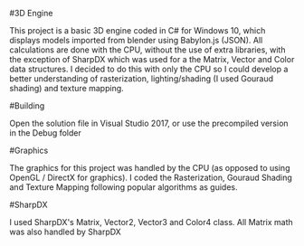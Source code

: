 #3D Engine

This project is a basic 3D engine coded in C# for Windows 10, which displays models imported from blender using Babylon.js (JSON). All calculations are done with the CPU, without the use of extra libraries, with the exception of SharpDX which was used for a the Matrix, Vector and Color data structures. I decided to do this with only the CPU so I could develop a better understanding of rasterization, lighting/shading (I used Gouraud shading) and texture mapping.

#Building

Open the solution file in Visual Studio 2017, or use the precompiled version in the Debug folder 

#Graphics

The graphics for this project was handled by the CPU (as opposed to using OpenGL / DirectX for graphics). I coded the Rasterization, Gouraud Shading and Texture Mapping following popular algorithms as guides.

#SharpDX

I used SharpDX's Matrix, Vector2, Vector3 and Color4 class. All Matrix math was also handled by SharpDX

